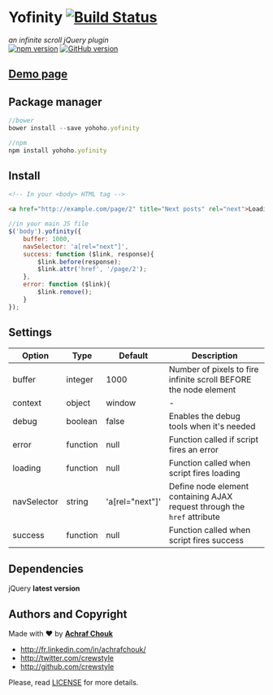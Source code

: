 # Yofinity [![Build Status](https://travis-ci.org/crewstyle/yohoho.yofinity.svg)](https://travis-ci.org/crewstyle/yohoho.yofinity)

_an infinite scroll jQuery plugin_  
[![npm version](https://badge.fury.io/js/yohoho.yofinity.svg)](https://badge.fury.io/js/yohoho.yofinity)
[![GitHub version](https://badge.fury.io/gh/crewstyle%2Fyohoho.yofinity.svg)](https://badge.fury.io/gh/crewstyle%2Fyohoho.yofinity)  


## [Demo page](https://cdn.rawgit.com/crewstyle/yohoho.yofinity/72fcaab0919a797ecf55472b1f04af087af63653/demo/index.html)


## Package manager

````javascript
//bower
bower install --save yohoho.yofinity
````

````javascript
//npm
npm install yohoho.yofinity
````


## Install

````html
<!-- In your <body> HTML tag -->

<a href="http://example.com/page/2" title="Next posts" rel="next">Loading...</a>
````

````javascript
//in your main JS file
$('body').yofinity({
    buffer: 1000,
    navSelector: 'a[rel="next"]',
    success: function ($link, response){
        $link.before(response);
        $link.attr('href', '/page/2');
    },
    error: function ($link){
        $link.remove();
    }
});
````


## Settings

Option | Type | Default | Description
------ | ---- | ------- | -----------
buffer | integer | 1000 | Number of pixels to fire infinite scroll BEFORE the node element
context | object | window | -
debug | boolean | false | Enables the debug tools when it's needed
error | function | null | Function called if script fires an error
loading | function | null | Function called when script fires loading
navSelector | string | 'a[rel="next"]' | Define node element containing AJAX request through the `href` attribute
success | function | null | Function called when script fires success


## Dependencies

jQuery **latest version**


## Authors and Copyright

Made with ♥ by **[Achraf Chouk](http://github.com/crewstyle "Achraf Chouk")**

+ http://fr.linkedin.com/in/achrafchouk/
+ http://twitter.com/crewstyle
+ http://github.com/crewstyle

Please, read [LICENSE](https://github.com/crewstyle/yohoho.yofinity/blob/master/LICENSE "LICENSE") for more details.
